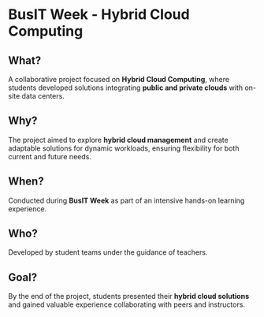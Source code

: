 # BusIT Week - Hybrid Cloud Computing  

## What?  
A collaborative project focused on **Hybrid Cloud Computing**, where students developed solutions integrating **public and private clouds** with on-site data centers.  

## Why?  
The project aimed to explore **hybrid cloud management** and create adaptable solutions for dynamic workloads, ensuring flexibility for both current and future needs.  

## When?  
Conducted during **BusIT Week** as part of an intensive hands-on learning experience.  

## Who?  
Developed by student teams under the guidance of teachers.  

## Goal?  
By the end of the project, students presented their **hybrid cloud solutions** and gained valuable experience collaborating with peers and instructors.  

